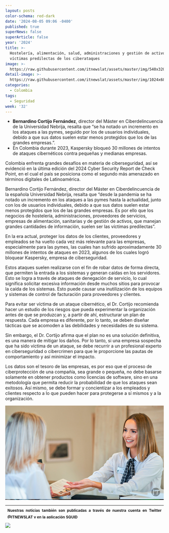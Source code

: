 ```yaml
---
layout: posts
color-schema: red-dark
date: '2024-08-05 09:06 -0400'
published: true
superNews: false
superArticle: false
year: '2024'
title: >-
  Hostelería, alimentación, salud, administraciones y gestión de activos,
  víctimas predilectas de los ciberataques
image: >-
  https://raw.githubusercontent.com/itnewslat/assets/master/img/540x320/recepcion-de-hotel-p.jpg
detail-image: >-
  https://raw.githubusercontent.com/itnewslat/assets/master/img/1024x680/recepcion-de-hotel-g.jpg
categories:
  - Colombia
tags:
  - Seguridad
week: '32'
---
```


- **Bernardino Cortijo Fernández**, director del Máster en Ciberdelincuencia de la Universidad Nebrija, resalta que “se ha notado un incremento en los ataques a las pymes, seguido por los de usuarios individuales, debido a que sus datos suelen estar menos protegidos que los de las grandes empresas.”.
- En Colombia durante 2023, Kaspersky bloqueó 30 millones de intentos de ataques cibernéticos contra pequeñas y medianas empresas.

Colombia enfrenta grandes desafíos en materia de ciberseguridad, así se evidenció en la última edición del 2024 Cyber Security Report de Check Point, en el cual el país se posiciona como el segundo más amenazado en términos digitales de Latinoamérica.

Bernardino Cortijo Fernández, director del Máster en Ciberdelincuencia de la española Universidad Nebrija, resalta que “desde la pandemia se ha notado un incremento en los ataques a las pymes hasta la actualidad, junto con los de usuarios individuales, debido a que sus datos suelen estar menos protegidos que los de las grandes empresas. Es por ello que los negocios de hostelería, administraciones, proveedores de servicios, empresas de alimentación, sanitarias y de gestión de activos, que manejan grandes cantidades de información, suelen ser las víctimas predilectas”.

En la era actual, proteger los datos de los clientes, proveedores y empleados se ha vuelto cada vez más relevante para las empresas, especialmente para las pymes, las cuales han sufrido aproximadamente 30 millones de intentos de ataques en 2023, algunos de los cuales logró bloquear Kaspersky, empresa de ciberseguridad.

Estos ataques suelen realizarse con el fin de robar datos de forma directa, que permiten la entrada a los sistemas y generan caídas en los servidores. Esto se logra a través de ataques de denegación de servicio, lo cual significa solicitar excesiva información desde muchos sitios para provocar la caída de los sistemas. Esto puede causar una inutilización de los equipos y sistemas de control de facturación para proveedores y clientes.

Para evitar ser víctima de un ataque cibernético, el Dr. Cortijo recomienda hacer un estudio de los riesgos que pueda experimentar la organización antes de que se produzcan y, a partir de ahí, estructurar un plan de respuesta. Cada empresa es diferente, por lo tanto, se deben diseñar tácticas que se acomoden a las debilidades y necesidades de su sistema.

Sin embargo, el Dr. Cortijo afirma que el plan no es una solución definitiva, es una manera de mitigar los daños. Por lo tanto, si una empresa sospecha que ha sido víctima de un ataque, se debe recurrir a un profesional experto en ciberseguridad o cibercrimen para que le proporcione las pautas de comportamiento y así minimizar el impacto.

Los datos son el tesoro de las empresas, es por eso que el proceso de ciberprotección de una compañía, sea grande o pequeña, no debe basarse solamente en obtener productos como licencias de software, sino en una metodología que permita reducir la probabilidad de que los ataques sean exitosos. Así mismo, se debe formar y concientizar a los empleados y clientes respecto a lo que pueden hacer para protegerse a sí mismos y a la organización.

![](https://raw.githubusercontent.com/itnewslat/assets/master/img/540x320/recepcion-de-hotel-p.jpg)

<table style="height: 42px;" width="569">
<tbody>
<tr>
<td style="text-align: justify;"><sub><strong>Nuestras noticias también son publicadas a través de nuestra cuenta en Twitter <a href="https://twitter.com/itnewslat?lang=es">@ITNEWSLAT</a> y en la aplicación <a href="https://squidapp.co/en/">SQUID</a></strong></sub></td>
</tr>
</tbody>
</table>

<img src="https://tracker.metricool.com/c3po.jpg?hash=56f88a41e39ab42c063cc51676587a04"/>
